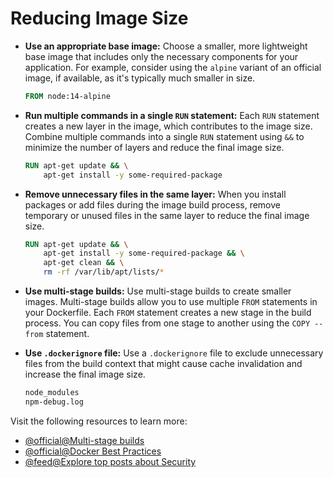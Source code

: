 # Reducing Image Size

- **Use an appropriate base image:** Choose a smaller, more lightweight base image that includes only the necessary components for your application. For example, consider using the `alpine` variant of an official image, if available, as it's typically much smaller in size.

  ```dockerfile
  FROM node:14-alpine
  ```

- **Run multiple commands in a single `RUN` statement:** Each `RUN` statement creates a new layer in the image, which contributes to the image size. Combine multiple commands into a single `RUN` statement using `&&` to minimize the number of layers and reduce the final image size.

  ```dockerfile
  RUN apt-get update && \
      apt-get install -y some-required-package
  ```

- **Remove unnecessary files in the same layer:** When you install packages or add files during the image build process, remove temporary or unused files in the same layer to reduce the final image size.

  ```dockerfile
  RUN apt-get update && \
      apt-get install -y some-required-package && \
      apt-get clean && \
      rm -rf /var/lib/apt/lists/*
  ```

- **Use multi-stage builds:** Use multi-stage builds to create smaller images. Multi-stage builds allow you to use multiple `FROM` statements in your Dockerfile. Each `FROM` statement creates a new stage in the build process. You can copy files from one stage to another using the `COPY --from` statement.

- **Use `.dockerignore` file:** Use a `.dockerignore` file to exclude unnecessary files from the build context that might cause cache invalidation and increase the final image size.

  ```dockerfile
  node_modules
  npm-debug.log
  ```

Visit the following resources to learn more:

- [@official@Multi-stage builds](https://docs.docker.com/build/building/multi-stage/)
- [@official@Docker Best Practices](https://docs.docker.com/develop/develop-images/dockerfile_best-practices/)
- [@feed@Explore top posts about Security](https://app.daily.dev/tags/security?ref=roadmapsh)
